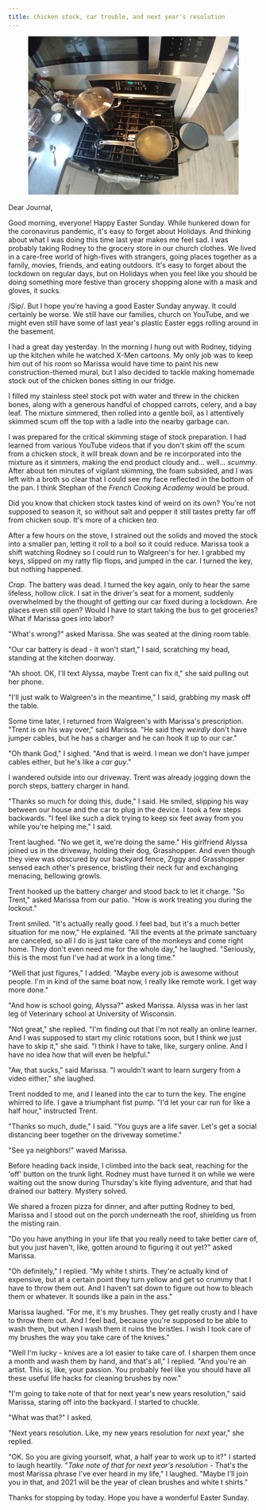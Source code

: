 ```yaml
---
title: chicken stock, car trouble, and next year's resolution
---
```


<figure>
  <a href="/images/banners/2020-04-12.jpg">
    <img alt="banner" src="/images/banners/2020-04-12.jpg"/>
  </a>
</figure>

Dear Journal,

Good morning, everyone!  Happy Easter Sunday.  While hunkered down for
the coronavirus pandemic, it's easy to forget about Holidays.  And
thinking about what I was doing this time last year makes me feel sad.
I was probably taking Rodney to the grocery store in our church
clothes.  We lived in a care-free world of high-fives with strangers,
going places together as a family, movies, friends, and eating
outdoors.  It's easy to forget about the lockdown on regular days, but
on Holidays when you feel like you should be doing something more
festive than grocery shopping alone with a mask and gloves, it sucks.

/Sip/.  But I hope you're having a good Easter Sunday anyway.  It
could certainly be worse.  We still have our families, church on
YouTube, and we might even still have some of last year's plastic
Easter eggs rolling around in the basement.

I had a great day yesterday.  In the morning I hung out with Rodney,
tidying up the kitchen while he watched X-Men cartoons.  My only job
was to keep him out of his room so Marissa would have time to paint
his new construction-themed mural, but I also decided to tackle making
homemade stock out of the chicken bones sitting in our fridge.

I filled my stainless steel stock pot with water and threw in the
chicken bones, along with a generous handful of chopped carrots,
celery, and a bay leaf.  The mixture simmered, then rolled into a
gentle boil, as I attentively skimmed scum off the top with a ladle
into the nearby garbage can.

I was prepared for the critical skimming stage of stock preparation.
I had learned from various YouTube videos that if you don't skim off
the scum from a chicken stock, it will break down and be re
incorporated into the mixture as it simmers, making the end product
cloudy and... well... _scummy_.  After about ten minutes of vigilant
skimming, the foam subsided, and I was left with a broth so clear that
I could see my face reflected in the bottom of the pan.  I think
Stephan of the _French Cooking Academy_ would be proud.

Did you know that chicken stock tastes kind of weird on its own?
You're not supposed to season it, so without salt and pepper it still
tastes pretty far off from chicken soup.  It's more of a chicken
_tea_.

After a few hours on the stove, I strained out the solids and moved
the stock into a smaller pan, letting it roll to a boil so it could
reduce.  Marissa took a shift watching Rodney so I could run to
Walgreen's for her.  I grabbed my keys, slipped on my ratty flip
flops, and jumped in the car.  I turned the key, but nothing happened.

_Crap_.  The battery was dead.  I turned the key again, only to hear
the same lifeless, hollow _click_.  I sat in the driver's seat for a
moment, suddenly overwhelmed by the thought of getting our car fixed
during a lockdown.  Are places even still open?  Would I have to start
taking the bus to get groceries?  What if Marissa goes into labor?

"What's wrong?" asked Marissa.  She was seated at the dining room
table.

"Our car battery is dead - it won't start," I said, scratching my
head, standing at the kitchen doorway.

"Ah shoot.  OK, I'll text Alyssa, maybe Trent can fix it," she said
pulling out her phone.

"I'll just walk to Walgreen's in the meantime," I said, grabbing my
mask off the table.

Some time later, I returned from Walgreen's with Marissa's
prescription.  "Trent is on his way over," said Marissa.  "He said
they _weirdly_ don't have jumper cables, but he has a charger and he
can hook it up to our car."

"Oh thank God," I sighed.  "And that is weird.  I mean we don't have
jumper cables either, but he's like a _car guy_."

I wandered outside into our driveway.  Trent was already jogging down
the porch steps, battery charger in hand.  

"Thanks so much for doing this, dude," I said.  He smiled, slipping
his way between our house and the car to plug in the device.  I took a
few steps backwards.  "I feel like such a dick trying to keep six feet
away from you while you're helping me," I said.

Trent laughed.  "No we get it, we're doing the same."  His girlfriend
Alyssa joined us in the driveway, holding their dog, Grasshopper.  And
even though they view was obscured by our backyard fence, Ziggy and
Grasshopper sensed each other's presence, bristling their neck fur and
exchanging menacing, bellowing growls.

Trent hooked up the battery charger and stood back to let it charge.
"So Trent," asked Marissa from our patio.  "How is work treating you
during the lockout."

Trent smiled.  "It's actually really good.  I feel bad, but it's a
much better situation for me now," He explained.  "All the events at
the primate sanctuary are canceled, so all I do is just take care of
the monkeys and come right home.  They don't even need me for the
whole day," he laughed.  "Seriously, this is the most fun I've had at
work in a long time."

"Well that just figures," I added.  "Maybe every job is awesome
without people.  I'm in kind of the same boat now, I really like
remote work.  I get way more done."

"And how is school going, Alyssa?" asked Marissa.  Alyssa was in her
last leg of Veterinary school at University of Wisconsin.

"Not great," she replied.  "I'm finding out that I'm not really an
online learner.  And I was supposed to start my clinic rotations soon,
but I think we just have to skip it," she said.  "I think I have to
take, like, surgery online.  And I have no idea how that will even be
helpful."

"Aw, that sucks," said Marissa.  "I wouldn't want to learn surgery
from a video either," she laughed.

Trent nodded to me, and I leaned into the car to turn the key.  The
engine whirred to life.  I gave a triumphant fist pump.  "I'd let your
car run for like a half hour," instructed Trent.

"Thanks so much, dude," I said.  "You guys are a life saver.  Let's
get a social distancing beer together on the driveway sometime."

"See ya neighbors!" waved Marissa.

Before heading back inside, I climbed into the back seat, reaching for
the 'off' button on the trunk light.  Rodney must have turned it on
while we were waiting out the snow during Thursday's kite flying
adventure, and that had drained our battery.  Mystery solved.

We shared a frozen pizza for dinner, and after putting Rodney to bed,
Marissa and I stood out on the porch underneath the roof, shielding us
from the misting rain.

"Do you have anything in your life that you really need to take better
care of, but you just haven't, like, gotten around to figuring it out
yet?" asked Marissa.

"Oh definitely," I replied.  "My white t shirts.  They're actually
kind of expensive, but at a certain point they turn yellow and get so
crummy that I have to throw them out.  And I haven't sat down to
figure out how to bleach them or whatever.  It sounds like a pain in
the ass."

Marissa laughed.  "For me, it's my brushes.  They get really crusty
and I have to throw them out.  And I feel bad, because you're supposed
to be able to wash them, but when I wash them it ruins the bristles.
I wish I took care of my brushes the way you take care of the knives."

"Well I'm lucky - knives are a lot easier to take care of.  I sharpen
them once a month and wash them by hand, and that's all," I replied.
"And you're an artist.  This is, like, your passion.  You probably
feel like you should have all these useful life hacks for cleaning
brushes by now."

"I'm going to take note of that for next year's new years resolution,"
said Marissa, staring off into the backyard.  I started to chuckle.

"What was that?" I asked.

"Next years resolution.  Like, my new years resolution for _next_
year," she replied.

"OK.  So you are giving yourself, what, a half year to work up to it?"
I started to laugh heartily.  "_Take note of that for next year's
resolution_ - That's the most Marissa phrase I've ever heard in my
life," I laughed.  "Maybe I'll join you in that, and 2021 will be the
year of clean brushes and white t shirts."

Thanks for stopping by today.  Hope you have a wonderful Easter
Sunday.
